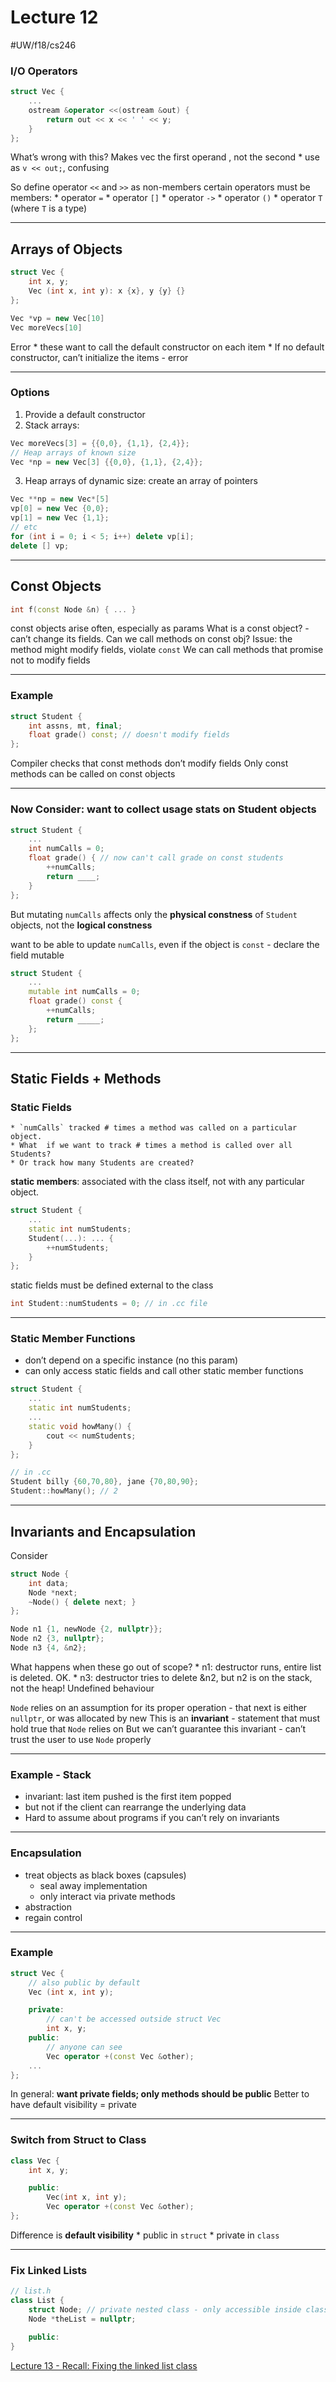 # Lecture 12
#UW/f18/cs246

### I/O Operators
```cpp
struct Vec {
	...
	ostream &operator <<(ostream &out) {
		return out << x << ' ' << y;
	}
};
```
What’s wrong with this? Makes vec the first operand , not the second
	* use as `v << out;`, confusing

So define operator `<<` and `>>` as non-members
certain operators must be members:
	* operator `=`
	* operator `[]`
	* operator `->`
	* operator `()`
	* operator `T` (where `T` is a type)
- - - -
## Arrays of Objects
```cpp
struct Vec {
	int x, y;
	Vec (int x, int y): x {x}, y {y} {}
};

Vec *vp = new Vec[10]
Vec moreVecs[10]
```
Error
	* these want to call the default constructor on each item
	* If no default constructor, can’t initialize the items - error
- - - -
### Options
1. Provide a default constructor
2. Stack arrays:
```cpp
Vec moreVecs[3] = {{0,0}, {1,1}, {2,4}};
// Heap arrays of known size
Vec *np = new Vec[3] {{0,0}, {1,1}, {2,4}};
```
3. Heap arrays of dynamic size: create an array of pointers
```cpp
Vec **np = new Vec*[5]
vp[0] = new Vec {0,0};
vp[1] = new Vec {1,1};
// etc
for (int i = 0; i < 5; i++) delete vp[i];
delete [] vp;
```
- - - -
## Const Objects
```cpp
int f(const Node &n) { ... }
```
const objects arise often, especially as params
What is a const object? - can’t change its fields.
Can we call methods on const obj?
Issue: the method might modify fields, violate `const`
We can call methods that promise not to modify fields
- - - -
### Example
```cpp
struct Student {
	int assns, mt, final;
	float grade() const; // doesn't modify fields
};
```
Compiler checks that const methods don’t modify fields
Only const methods can be called on const objects
- - - -
### Now Consider: want to collect usage stats on Student objects
```cpp
struct Student {
	...
	int numCalls = 0;
	float grade() { // now can't call grade on const students
		++numCalls;
		return ____;
	}
};
```
But mutating `numCalls` affects only the **physical constness** of `Student` objects, not the **logical constness**

want to be able to update `numCalls`, even if the object is `const` - declare the field mutable
```cpp
struct Student {
	...
	mutable int numCalls = 0;
	float grade() const {
		++numCalls;
		return _____;
	};
};
```
- - - -
## Static Fields +  Methods
### Static Fields
	* `numCalls` tracked # times a method was called on a particular object.
	* What  if we want to track # times a method is called over all Students?
	* Or track how many Students are created?

**static members**: associated with the class itself, not with any particular object.
```cpp
struct Student {
	...
	static int numStudents;
	Student(...): ... {
		++numStudents;
	}
};
```
static fields must be defined external to the class
```cpp
int Student::numStudents = 0; // in .cc file
```
- - - -
### Static Member Functions
* don’t depend on a specific instance (no this param)
* can only access static fields and call other static member functions
```cpp
struct Student {
	...
	static int numStudents;
	...
	static void howMany() {
		cout << numStudents;
	}
};

// in .cc
Student billy {60,70,80}, jane {70,80,90};
Student::howMany(); // 2
```
- - - -
## Invariants and Encapsulation
Consider
```cpp
struct Node {
	int data;
	Node *next;
	~Node() { delete next; }
};

Node n1 {1, newNode {2, nullptr}};
Node n2 {3, nullptr};
Node n3 {4, &n2};
```
What happens when these go out of scope?
	* n1: destructor runs, entire list is deleted. OK.
	* n3: destructor tries to delete &n2, but n2 is on the stack, not the heap! Undefined behaviour

`Node` relies on an assumption for its proper operation - that next is either `nullptr`, or was allocated by new
This is an **invariant** - statement that must hold true that `Node` relies on
But we can’t guarantee this invariant - can’t trust the user to use `Node` properly
- - - -
### Example - Stack
* invariant: last item pushed is the first item popped
* but not if the client can rearrange the underlying data
* Hard to assume about programs if you can’t rely on invariants
- - - -
### Encapsulation
* treat objects as black boxes (capsules)
	* seal away implementation
	* only interact via private methods
* abstraction
* regain control
- - - -
### Example
```cpp
struct Vec {
	// also public by default
	Vec (int x, int y);

	private:
		// can't be accessed outside struct Vec
		int x, y;
	public:
		// anyone can see
		Vec operator +(const Vec &other);
	...
};
```
In general: **want private fields; only methods should be public**
Better to have default visibility = private
- - - -
### Switch from Struct to Class
```cpp
class Vec {
	int x, y;

	public:
		Vec(int x, int y);
		Vec operator +(const Vec &other);
};
```
Difference is **default visibility**
	* public in `struct`
	* private in `class`
- - - -
### Fix Linked Lists
```cpp
// list.h
class List {
	struct Node; // private nested class - only accessible inside class List
	Node *theList = nullptr;

	public:
}
```
[Lecture 13 - Recall: Fixing the linked list class](bear://x-callback-url/open-note?id=558EBF7C-731D-4AB6-8E00-138585812198-14654-0000A29A2AA5C3E7&header=Recall:%20Fixing%20the%20linked%20list%20class)